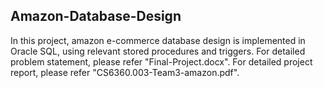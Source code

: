 ## Amazon-Database-Design
In this project, amazon e-commerce database design is implemented in Oracle SQL, using relevant stored procedures and triggers.
For detailed problem statement, please refer "Final-Project.docx".
For detailed project report, please refer "CS6360.003-Team3-amazon.pdf".
